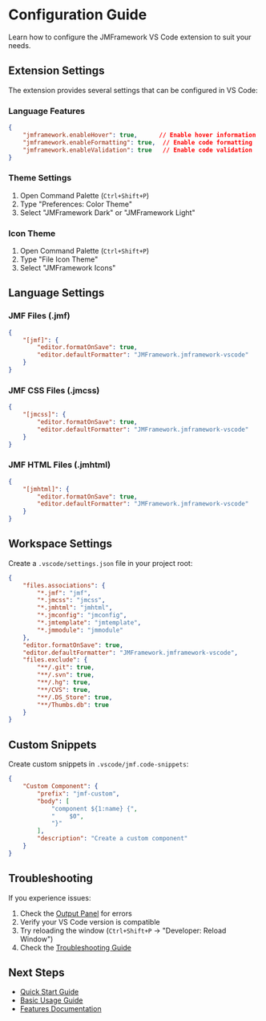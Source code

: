 # Configuration Guide

Learn how to configure the JMFramework VS Code extension to suit your needs.

## Extension Settings

The extension provides several settings that can be configured in VS Code:

### Language Features

```json
{
    "jmframework.enableHover": true,      // Enable hover information
    "jmframework.enableFormatting": true,  // Enable code formatting
    "jmframework.enableValidation": true   // Enable code validation
}
```

### Theme Settings

1. Open Command Palette (`Ctrl+Shift+P`)
2. Type "Preferences: Color Theme"
3. Select "JMFramework Dark" or "JMFramework Light"

### Icon Theme

1. Open Command Palette (`Ctrl+Shift+P`)
2. Type "File Icon Theme"
3. Select "JMFramework Icons"

## Language Settings

### JMF Files (.jmf)

```json
{
    "[jmf]": {
        "editor.formatOnSave": true,
        "editor.defaultFormatter": "JMFramework.jmframework-vscode"
    }
}
```

### JMF CSS Files (.jmcss)

```json
{
    "[jmcss]": {
        "editor.formatOnSave": true,
        "editor.defaultFormatter": "JMFramework.jmframework-vscode"
    }
}
```

### JMF HTML Files (.jmhtml)

```json
{
    "[jmhtml]": {
        "editor.formatOnSave": true,
        "editor.defaultFormatter": "JMFramework.jmframework-vscode"
    }
}
```

## Workspace Settings

Create a `.vscode/settings.json` file in your project root:

```json
{
    "files.associations": {
        "*.jmf": "jmf",
        "*.jmcss": "jmcss",
        "*.jmhtml": "jmhtml",
        "*.jmconfig": "jmconfig",
        "*.jmtemplate": "jmtemplate",
        "*.jmmodule": "jmmodule"
    },
    "editor.formatOnSave": true,
    "editor.defaultFormatter": "JMFramework.jmframework-vscode",
    "files.exclude": {
        "**/.git": true,
        "**/.svn": true,
        "**/.hg": true,
        "**/CVS": true,
        "**/.DS_Store": true,
        "**/Thumbs.db": true
    }
}
```

## Custom Snippets

Create custom snippets in `.vscode/jmf.code-snippets`:

```json
{
    "Custom Component": {
        "prefix": "jmf-custom",
        "body": [
            "component ${1:name} {",
            "    $0",
            "}"
        ],
        "description": "Create a custom component"
    }
}
```

## Troubleshooting

If you experience issues:

1. Check the [Output Panel](https://code.visualstudio.com/docs/getstarted/userinterface#_output-panel) for errors
2. Verify your VS Code version is compatible
3. Try reloading the window (`Ctrl+Shift+P` -> "Developer: Reload Window")
4. Check the [Troubleshooting Guide](../troubleshooting/README.md)

## Next Steps

- [Quick Start Guide](./quick-start.md)
- [Basic Usage Guide](./basic-usage.md)
- [Features Documentation](../features/README.md) 